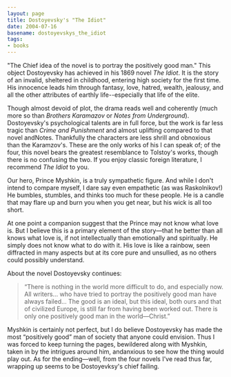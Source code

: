 ```yaml
---
layout: page
title: Dostoyevsky's "The Idiot"
date: 2004-07-16
basename: dostoyevskys_the_idiot
tags:
- books
---
```


"The Chief idea of the novel is to portray the positively good man." This object
Dostoyevsky has achieved in his 1869 novel _The Idiot_. It is the story of an
invalid, sheltered in childhood, entering high society for the first time. His
innocence leads him through fantasy, love, hatred, wealth, jealousy, and all the
other attributes of earthly life--especially that life of the elite.

<!--more-->

Though almost devoid of plot, the drama reads well and coherently (much more so
than _Brothers Karamazov_ or _Notes from Underground_). Dostoyevsky's
psychological talents are in full force, but the work is far less tragic than
_Crime and Punishment_ and almost uplifting compared to that novel andNotes.
Thankfully the characters are less shrill and obnoxious than the Karamzov's.
These are the only works of his I can speak of; of the four, this novel bears
the greatest resemblance to Tolstoy's works, though there is no confusing the
two. If you enjoy classic foreign literature, I recommend _The Idiot_ to you.

Our hero, Prince Myshkin, is a truly sympathetic figure. And while I don't
intend to compare myself, I dare say even empathetic (as was Raskolnikov!) He
bumbles, stumbles, and thinks too much for these people. He is a candle that may
flare up and burn you when you get near, but his wick is all too short.

At one point a companion suggest that the Prince may not know what love
is. But I believe this is a primary
element of the story&mdash;that he better than all knows what love
is, if not intellectually than emotionally and spiritually. He simply
does not know what to do with it. His love is like a rainbow, seen
diffracted in many aspects but at its core pure and unsullied, as no
others could possibly understand.

About the novel Dostoyevsky continues:

> &ldquo;There is nothing in the world more difficult to do, and especially
> now. All writers... who have tried to portray the positively good man
> have always failed... The good is an ideal, but this ideal, both ours and
> that of civilized Europe, is still far from having been worked out. There
> is only one positively good man in the world&mdash;Christ.&rdquo;


Myshkin is certainly not perfect, but I
do believe Dostoyevsky has made the most &ldquo;positively good&rdquo; man
of society that anyone could envision. Thus I was forced to keep turning the
pages, bewildered along with Myshkin, taken in by the intrigues around him,
andanxious to see how the thing would play out. As for the
ending&mdash;well, from the four novels I've read thus far, wrapping up seems to be
Dostoyevksy's chief failing.
